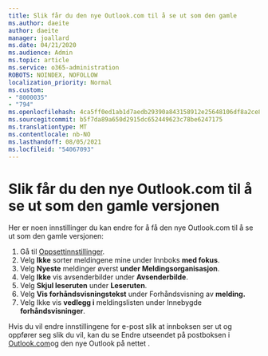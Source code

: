 ```yaml
---
title: Slik får du den nye Outlook.com til å se ut som den gamle
ms.author: daeite
author: daeite
manager: joallard
ms.date: 04/21/2020
ms.audience: Admin
ms.topic: article
ms.service: o365-administration
ROBOTS: NOINDEX, NOFOLLOW
localization_priority: Normal
ms.custom:
- "8000035"
- "794"
ms.openlocfilehash: 4ca5ff0ed1ab1d7aedb29390a843158912e25648106df8a2ce88a0b8458d62fa
ms.sourcegitcommit: b5f7da89a650d2915dc652449623c78be6247175
ms.translationtype: MT
ms.contentlocale: nb-NO
ms.lasthandoff: 08/05/2021
ms.locfileid: "54067093"
---
```

# <a name="how-to-make-the-new-outlookcom-look-like-the-old-version"></a>Slik får du den nye Outlook.com til å se ut som den gamle versjonen

Her er noen innstillinger du kan endre for å få den nye Outlook.com til å se ut som den gamle versjonen:

1. Gå til [Oppsettinnstillinger](https://outlook.live.com/mail/options/mail/layout).
1. Velg **Ikke** sorter meldingene mine under Innboks **med fokus**.
1. Velg **Nyeste** meldinger øverst **under Meldingsorganisasjon**.
1. Velg **Ikke** vis avsenderbilder under **Avsenderbilde**.
1. Velg **Skjul leseruten** under **Leseruten**.
1. Velg **Vis forhåndsvisningstekst** under Forhåndsvisning av **melding.**
1. Velg Ikke vis **vedlegg i** meldingslisten under Innebygde **forhåndsvisninger**.

Hvis du vil endre innstillingene for e-post slik at innboksen ser ut og oppfører seg slik du vil, kan du se Endre utseendet på postboksen i [Outlook.com](https://support.office.com/article/b41c2ecb-f23c-42b3-b7f8-659646d5e58c?wt.mc_id=Office_Outlook_com_Alchemy)og den nye Outlook på nettet .